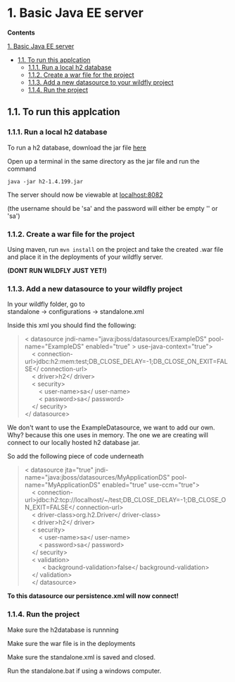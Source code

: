# 1. Basic Java EE server

**Contents**

[1. Basic Java EE server](#1-basic-java-ee-server)
- [1.1. To run this applcation](#11-to-run-this-applcation)
  - [1.1.1. Run a local h2 database](#111-run-a-local-h2-database)
  - [1.1.2. Create a war file for the project](#112-create-a-war-file-for-the-project)
  - [1.1.3. Add a new datasource to your wildfly project](#113-add-a-new-datasource-to-your-wildfly-project)
  - [1.1.4. Run the project](#114-run-the-project)

## 1.1. To run this applcation

### 1.1.1. Run a local h2 database
To run a h2 database, download the jar file [here](http://repo2.maven.org/maven2/com/h2database/h2/1.4.199/h2-1.4.199.jar)

Open up a terminal in the same directory as the jar file and run the command

`java -jar h2-1.4.199.jar`

The server should now be viewable at [localhost:8082](http://localhost:8082)

(the username should be 'sa' and the password will either be empty '' or 'sa')

### 1.1.2. Create a war file for the project
Using maven, run `mvn install` on the project and take the created .war file and place it in the deployments of your wildfly server.

**(DONT RUN WILDFLY JUST YET!)**

### 1.1.3. Add a new datasource to your wildfly project
In your wildfly folder, go to\
standalone -> configurations -> standalone.xml

Inside this xml you should find the following:
> < datasource jndi-name="java:jboss/datasources/ExampleDS" pool-name="ExampleDS" enabled="true" > use-java-context="true">\
 &nbsp; &nbsp; < connection-url>jdbc:h2:mem:test;DB_CLOSE_DELAY=-1;DB_CLOSE_ON_EXIT=FALSE</ connection-url>\
 &nbsp; &nbsp; < driver>h2</ driver>\
 &nbsp; &nbsp; < security>\
 &nbsp; &nbsp;  &nbsp; &nbsp; < user-name>sa</ user-name>\
 &nbsp; &nbsp;  &nbsp; &nbsp; < password>sa</ password>\
 &nbsp; &nbsp;  </ security>\
                </ datasource>


We don't want to use the ExampleDatasource, we want to add our own. Why? because this one uses in memory. The one we are creating will connect to our locally hosted h2 database jar.

So add the following piece of code underneath
> < datasource jta="true" jndi-name="java:jboss/datasources/MyApplicationDS" pool-name="MyApplicationDS" enabled="true" use-ccm="true"> \
&nbsp; &nbsp; < connection-url>jdbc:h2:tcp://localhost/~/test;DB_CLOSE_DELAY=-1;DB_CLOSE_ON_EXIT=FALSE</ connection-url> \
&nbsp; &nbsp; < driver-class>org.h2.Driver</ driver-class>\
&nbsp; &nbsp;  < driver>h2</ driver>\
&nbsp; &nbsp; < security> \
&nbsp; &nbsp; &nbsp; &nbsp; < user-name>sa</ user-name> \
&nbsp; &nbsp; &nbsp; &nbsp;  < password>sa</ password> \
&nbsp; &nbsp; </ security> \
&nbsp; &nbsp; < validation> \
&nbsp; &nbsp; &nbsp; &nbsp; &nbsp; < background-validation>false</ background-validation> \
&nbsp; &nbsp; </ validation> \
&nbsp; &nbsp; </ datasource> 


**To this datasource our persistence.xml will now connect!**

### 1.1.4. Run the project
Make sure the h2database is runnning

Make sure the war file is in the deployments

Make sure the standalone.xml is saved and closed.

Run the standalone.bat if using a windows computer.


